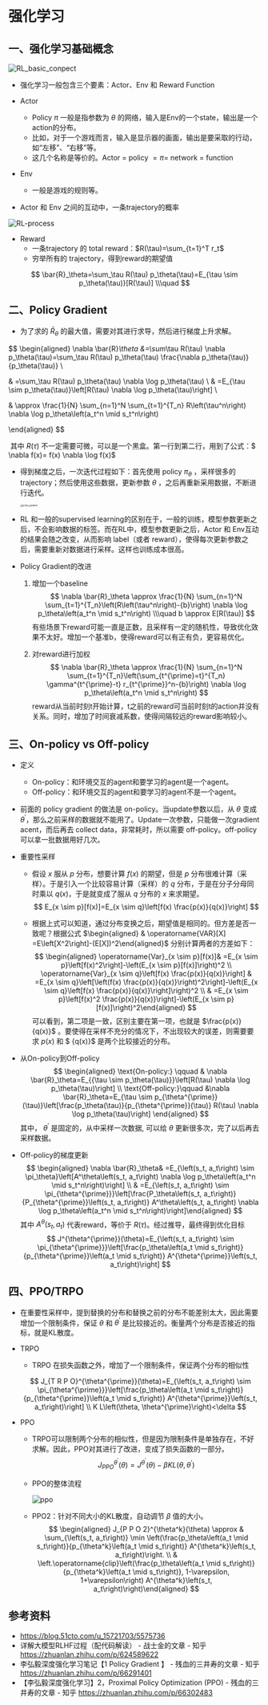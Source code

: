 # 强化学习











## 一、强化学习基础概念

![RL_basic_conpect](pics/RL_basic_conpect.png)

- 强化学习一般包含三个要素：Actor、Env 和 Reward Function
- Actor
  - Policy $\pi$ 一般是指参数为 $\theta$ 的网络，输入是Env的一个state，输出是一个action的分布。
  - 比如，对于一个游戏而言，输入是显示器的画面，输出是要采取的行动，如“左移”、“右移”等。
  - 这几个名称是等价的。Actor $=$ policy $=\pi=$ network $=$ function
- Env
  - 一般是游戏的规则等。

- Actor 和 Env 之间的互动中，一条trajectory的概率

![RL-process](pics/RL-process.jpeg)

- Reward
  - 一条trajectory 的 total reward：$R(\tau)=\sum_{t=1}^T r_t$ 
  - 穷举所有的 trajectory，得到reward的期望值

$$
\bar{R}_\theta=\sum_\tau R(\tau) p_\theta(\tau)=E_{\tau \sim p_\theta(\tau)}[R(\tau)] \\\quad
$$



## 二、Policy Gradient

- 为了求的 $\bar{R}_\theta$ 的最大值，需要对其进行求导，然后进行梯度上升求解。

$$
\begin{aligned}
\nabla \bar{R}_\theta &=\sum_\tau R(\tau) \nabla p_\theta(\tau)=\sum_\tau R(\tau) p_\theta(\tau) \frac{\nabla p_\theta(\tau)}{p_\theta(\tau)} \\

& =\sum_\tau R(\tau) p_\theta(\tau) \nabla \log p_\theta(\tau) \\ 
& =E_{\tau \sim p_\theta(\tau)}\left[R(\tau) \nabla \log p_\theta(\tau)\right] \\

& \approx \frac{1}{N} \sum_{n=1}^N \sum_{t=1}^{T_n} R\left(\tau^n\right) \nabla \log p_\theta\left(a_t^n \mid s_t^n\right)

\end{aligned}
$$

​		其中 $R(\tau)$ 不一定需要可微，可以是一个黑盒。第一行到第二行，用到了公式：$ \nabla f(x)= f(x) \nabla \log f(x)$

- 得到梯度之后，一次迭代过程如下：首先使用 policy $\pi _\theta$ ，采样很多的 trajectory；然后使用这些数据，更新参数 $\theta$ ，之后再重新采用数据，不断进行迭代。

  <img src="pics/policy_gradient.png" alt="policy_gradient" style="zoom:30%;" />

- RL 和一般的supervised learning的区别在于，一般的训练，模型参数更新之后，不会影响数据的标签。而在RL中，模型参数更新之后，Actor 和 Env互动的结果会随之改变，从而影响 label（或者 reward），使得每次更新参数之后，需要重新对数据进行采样。这样也训练成本很高。

- Policy Gradient的改进

  1. 增加一个baseline
     $$
     \nabla \bar{R}_\theta \approx \frac{1}{N} \sum_{n=1}^N \sum_{t=1}^{T_n}\left(R\left(\tau^n\right)-{b}\right) \nabla \log p_\theta\left(a_t^n \mid s_t^n\right) \\\quad b \approx E[R(\tau)]
     $$
     有些场景下reward可能一直是正数，且采样有一定的随机性，导致优化效果不太好。增加一个基准b，使得reward可以有正有负，更容易优化。

  2. 对reward进行加权
     $$
     \nabla \bar{R}_\theta \approx \frac{1}{N} \sum_{n=1}^N \sum_{t=1}^{T_n}\left(\sum_{t^{\prime}=t}^{T_n} \gamma^{t^{\prime}-t} r_{t^{\prime}}^n-{b}\right) \nabla \log p_\theta\left(a_t^n \mid s_t^n\right)
     $$
     reward从当前时刻t开始计算，t之前的reward可当前时刻t的action并没有关系。同时，增加了时间衰减系数，使得间隔较远的reward影响较小。

## 三、On-policy vs Off-policy

- 定义
  - On-policy：和环境交互的agent和要学习的agent是一个agent。
  - Off-policy：和环境交互的agent和要学习的agent不是一个agent。
- 前面的 policy gradient 的做法是 on-policy。当update参数以后，从 $\theta$ 变成 $\theta^{\prime}$，那么之前采样的数据就不能用了。Update一次参数，只能做一次gradient acent，而后再去 collect data，非常耗时，所以需要 off-policy。off-policy可以拿一批数据用好几次。

- 重要性采样

  - 假设 $x$ 服从 $p$ 分布，想要计算 $f(x)$ 的期望，但是 $p$ 分布很难计算（采样）。于是引入一个比较容易计算（采样）的 $q$ 分布，于是在分子分母同时乘以 $q(x)$，于是就变成了服从 $q$ 分布的 $x$ 来求期望。
    $$
    E_{x \sim p}[f(x)]=E_{x \sim q}\left[f(x) \frac{p(x)}{q(x)}\right]
    $$

  - 根据上式可以知道，通过分布变换之后，期望值是相同的。但方差是否一致呢？根据公式 $\begin{aligned} & \operatorname{VAR}[X]   =E\left[X^2\right]-(E[X])^2\end{aligned}$ 分别计算两者的方差如下：
    $$
    \begin{aligned}  \operatorname{Var}_{x \sim p}[f(x)]& =E_{x \sim p}\left[f(x)^2\right]-\left(E_{x \sim p}[f(x)]\right)^2 \\ \operatorname{Var}_{x \sim q}\left[f(x) \frac{p(x)}{q(x)}\right] & =E_{x \sim q}\left[\left(f(x) \frac{p(x)}{q(x)}\right)^2\right]-\left(E_{x \sim q}\left[f(x) \frac{p(x)}{q(x)}\right]\right)^2 \\ & =E_{x \sim p}\left[f(x)^2 \frac{p(x)}{q(x)}\right]-\left(E_{x \sim p}[f(x)]\right)^2\end{aligned}
    $$
    可以看到，第二项是一致，区别主要在第一项，也就是 $\frac{p(x)}{q(x)}$ 。要使得在采样不充分的情况下，不出现较大的误差，则需要要求 ${p(x)}$ 和 $ {q(x)}$ 是两个比较接近的分布。

- 从On-policy到Off-policy
  $$
  \begin{aligned} 
  \text{On-policy:} \qquad & \nabla \bar{R}_\theta=E_{{\tau \sim p_\theta(\tau)}}\left[R(\tau) \nabla \log p_\theta(\tau)\right]  \\
  \text{Off-policy:}\qquad &\nabla \bar{R}_\theta=E_{\tau \sim p_{\theta^{\prime}}(\tau)}\left[\frac{p_\theta(\tau)}{p_{\theta^{\prime}}(\tau)} R(\tau) \nabla \log p_\theta(\tau)\right]
  \end{aligned}
  $$
  其中， $\theta^{\prime}$ 是固定的，从中采样一次数据, 可以给 $\theta$ 更新很多次，完了以后再去采样数据。

- Off-policy的梯度更新
  $$
  \begin{aligned}  \nabla \bar{R}_\theta& =E_{\left(s_t, a_t\right) \sim \pi_\theta}\left[A^\theta\left(s_t, a_t\right) \nabla \log p_\theta\left(a_t^n \mid s_t^n\right)\right] \\ & =E_{\left(s_t, a_t\right) \sim \pi_{\theta^{\prime}}}\left[\frac{P_\theta\left(s_t, a_t\right)}{P_{\theta^{\prime}}\left(s_t, a_t\right)} A^\theta\left(s_t, a_t\right) \nabla \log p_\theta\left(a_t^n \mid s_t^n\right)\right]\end{aligned}
  $$
  其中 $A^\theta\left(s_t, a_t\right)$ 代表reward，等价于 $R(\tau)$。经过推导，最终得到优化目标
  $$
  J^{\theta^{\prime}}(\theta)=E_{\left(s_t, a_t\right) \sim \pi_{\theta^{\prime}}}\left[\frac{p_\theta\left(a_t \mid s_t\right)}{p_{\theta^{\prime}}\left(a_t \mid s_t\right)} A^{\theta^{\prime}}\left(s_t, a_t\right)\right]
  $$

## 四、PPO/TRPO

- 在重要性采样中，提到替换的分布和替换之前的分布不能差别太大，因此需要增加一个限制条件，保证 $\theta$ 和 $\theta^\prime$  是比较接近的。衡量两个分布是否接近的指标，就是KL散度。

- TRPO

  - TRPO 在损失函数之外，增加了一个限制条件，保证两个分布的相似性

  $$
  J_{T R P O}^{\theta^{\prime}}(\theta)=E_{\left(s_t, a_t\right) \sim \pi_{\theta^{\prime}}}\left[\frac{p_\theta\left(a_t \mid s_t\right)}{p_{\theta^{\prime}}\left(a_t \mid s_t\right)} A^{\theta^{\prime}}\left(s_t, a_t\right)\right]  \\
  K L\left(\theta, \theta^{\prime}\right)<\delta
  $$

- PPO

  - TRPO可以限制两个分布的相似性，但是因为限制条件是单独存在，不好求解。因此，PPO对其进行了改进，变成了损失函数的一部分。
    $$
    J_{P P O}^{\theta^{\prime}}(\theta)=J^{\theta^{\prime}}(\theta)-\beta K L\left(\theta, \theta^{\prime}\right)
    $$

  - PPO的整体流程

    ![ppo](pics/ppo.png)

  - PPO2：针对不同大小的KL散度，自动调节 $\beta$ 值的大小。
    $$
    \begin{aligned} J_{P P O 2}^{\theta^k}(\theta) \approx & \sum_{\left(s_t, a_t\right)} \min \left(\frac{p_\theta\left(a_t \mid s_t\right)}{p_{\theta^k}\left(a_t \mid s_t\right)} A^{\theta^k}\left(s_t, a_t\right)\right. \\ & \left.\operatorname{clip}\left(\frac{p_\theta\left(a_t \mid s_t\right)}{p_{\theta^k}\left(a_t \mid s_t\right)}, 1-\varepsilon, 1+\varepsilon\right) A^{\theta^k}\left(s_t, a_t\right)\right)\end{aligned}
    $$
    









## 参考资料 

- https://blog.51cto.com/u_15721703/5575736
- 详解大模型RLHF过程（配代码解读） - 战士金的文章 - 知乎
  https://zhuanlan.zhihu.com/p/624589622
- 李弘毅深度强化学习笔记【1 Policy Gradient 】 - 残血的三井寿的文章 - 知乎
  https://zhuanlan.zhihu.com/p/66291401
- 【李弘毅深度强化学习】2，Proximal Policy Optimization (PPO) - 残血的三井寿的文章 - 知乎
  https://zhuanlan.zhihu.com/p/66302483





